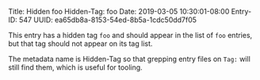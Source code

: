 Title: Hidden foo
Hidden-Tag: foo
Date: 2019-03-05 10:30:01-08:00
Entry-ID: 547
UUID: ea65db8a-8153-54ed-8b5a-1cdc50dd7f05

This entry has a hidden tag `foo` and should appear in the list of `foo` entries, but that tag should not appear on its tag list.

The metadata name is Hidden-Tag so that grepping entry files on `Tag:` will still find them, which is useful for tooling.
